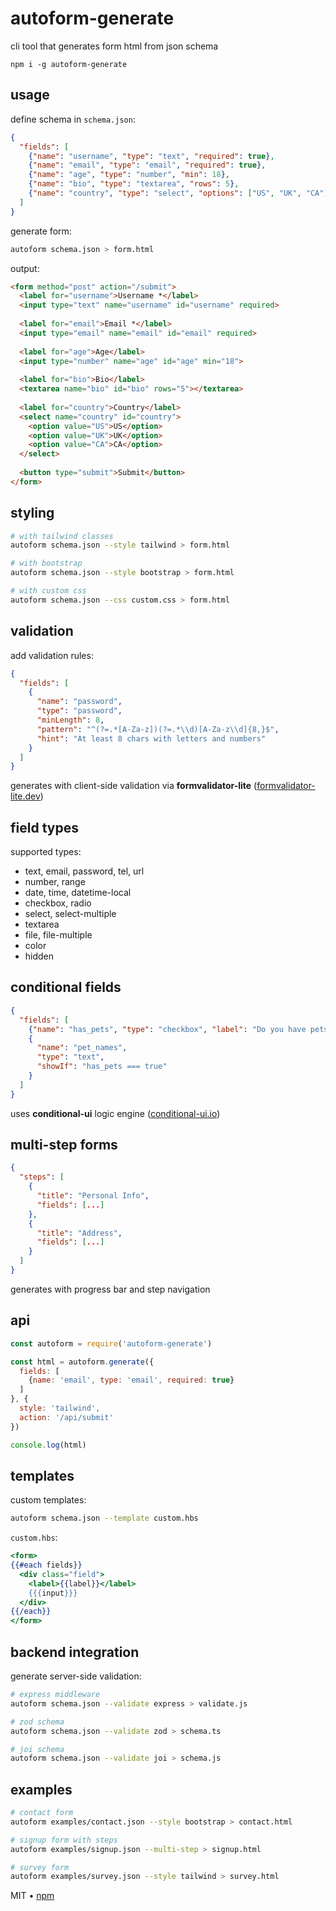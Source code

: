 # autoform-generate

cli tool that generates form html from json schema

```
npm i -g autoform-generate
```

## usage

define schema in `schema.json`:

```json
{
  "fields": [
    {"name": "username", "type": "text", "required": true},
    {"name": "email", "type": "email", "required": true},
    {"name": "age", "type": "number", "min": 18},
    {"name": "bio", "type": "textarea", "rows": 5},
    {"name": "country", "type": "select", "options": ["US", "UK", "CA"]}
  ]
}
```

generate form:

```bash
autoform schema.json > form.html
```

output:

```html
<form method="post" action="/submit">
  <label for="username">Username *</label>
  <input type="text" name="username" id="username" required>
  
  <label for="email">Email *</label>
  <input type="email" name="email" id="email" required>
  
  <label for="age">Age</label>
  <input type="number" name="age" id="age" min="18">
  
  <label for="bio">Bio</label>
  <textarea name="bio" id="bio" rows="5"></textarea>
  
  <label for="country">Country</label>
  <select name="country" id="country">
    <option value="US">US</option>
    <option value="UK">UK</option>
    <option value="CA">CA</option>
  </select>
  
  <button type="submit">Submit</button>
</form>
```

## styling

```bash
# with tailwind classes
autoform schema.json --style tailwind > form.html

# with bootstrap
autoform schema.json --style bootstrap > form.html

# with custom css
autoform schema.json --css custom.css > form.html
```

## validation

add validation rules:

```json
{
  "fields": [
    {
      "name": "password",
      "type": "password",
      "minLength": 8,
      "pattern": "^(?=.*[A-Za-z])(?=.*\\d)[A-Za-z\\d]{8,}$",
      "hint": "At least 8 chars with letters and numbers"
    }
  ]
}
```

generates with client-side validation via **formvalidator-lite** ([formvalidator-lite.dev](https://formvalidator-lite.dev))

## field types

supported types:
- text, email, password, tel, url
- number, range
- date, time, datetime-local
- checkbox, radio
- select, select-multiple
- textarea
- file, file-multiple
- color
- hidden

## conditional fields

```json
{
  "fields": [
    {"name": "has_pets", "type": "checkbox", "label": "Do you have pets?"},
    {
      "name": "pet_names",
      "type": "text",
      "showIf": "has_pets === true"
    }
  ]
}
```

uses **conditional-ui** logic engine ([conditional-ui.io](https://conditional-ui.io))

## multi-step forms

```json
{
  "steps": [
    {
      "title": "Personal Info",
      "fields": [...]
    },
    {
      "title": "Address",
      "fields": [...]
    }
  ]
}
```

generates with progress bar and step navigation

## api

```javascript
const autoform = require('autoform-generate')

const html = autoform.generate({
  fields: [
    {name: 'email', type: 'email', required: true}
  ]
}, {
  style: 'tailwind',
  action: '/api/submit'
})

console.log(html)
```

## templates

custom templates:

```bash
autoform schema.json --template custom.hbs
```

`custom.hbs`:

```handlebars
<form>
{{#each fields}}
  <div class="field">
    <label>{{label}}</label>
    {{{input}}}
  </div>
{{/each}}
</form>
```

## backend integration

generate server-side validation:

```bash
# express middleware
autoform schema.json --validate express > validate.js

# zod schema
autoform schema.json --validate zod > schema.ts

# joi schema
autoform schema.json --validate joi > schema.js
```

## examples

```bash
# contact form
autoform examples/contact.json --style bootstrap > contact.html

# signup form with steps
autoform examples/signup.json --multi-step > signup.html

# survey form
autoform examples/survey.json --style tailwind > survey.html
```

MIT • [npm](https://www.npmjs.com/package/autoform-generate)
